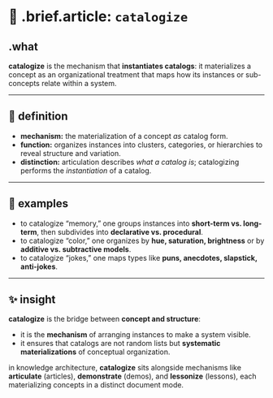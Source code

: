 # 🧩 .brief.article: `catalogize`

## .what
**catalogize** is the mechanism that **instantiates catalogs**: it materializes a concept as an organizational treatment that maps how its instances or sub-concepts relate within a system.

---

## 🔬 definition
- **mechanism:** the materialization of a concept *as* catalog form.
- **function:** organizes instances into clusters, categories, or hierarchies to reveal structure and variation.
- **distinction:** articulation describes *what a catalog is*; catalogizing performs the *instantiation* of a catalog.

---

## 📌 examples
- to catalogize “memory,” one groups instances into **short-term vs. long-term**, then subdivides into **declarative vs. procedural**.
- to catalogize “color,” one organizes by **hue, saturation, brightness** or by **additive vs. subtractive models**.
- to catalogize “jokes,” one maps types like **puns, anecdotes, slapstick, anti-jokes**.

---

## ✨ insight
**catalogize** is the bridge between **concept and structure**:
- it is the **mechanism** of arranging instances to make a system visible.
- it ensures that catalogs are not random lists but **systematic materializations** of conceptual organization.

in knowledge architecture, **catalogize** sits alongside mechanisms like **articulate** (articles), **demonstrate** (demos), and **lessonize** (lessons), each materializing concepts in a distinct document mode.
